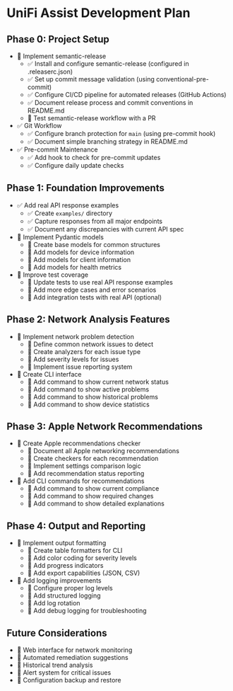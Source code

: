 # UniFi Assist Development Plan

## Phase 0: Project Setup

- 🚧 Implement semantic-release
  - ✅ Install and configure semantic-release (configured in .releaserc.json)
  - ✅ Set up commit message validation (using conventional-pre-commit)
  - ✅ Configure CI/CD pipeline for automated releases (GitHub Actions)
  - ✅ Document release process and commit conventions in README.md
  - 🚧 Test semantic-release workflow with a PR
- ✅ Git Workflow
  - ✅ Configure branch protection for `main` (using pre-commit hook)
  - ✅ Document simple branching strategy in README.md
- ✅ Pre-commit Maintenance
  - ✅ Add hook to check for pre-commit updates
  - ✅ Configure daily update checks

## Phase 1: Foundation Improvements

- ✅ Add real API response examples
  - ✅ Create `examples/` directory
  - ✅ Capture responses from all major endpoints
  - ✅ Document any discrepancies with current API spec
- 🚧 Implement Pydantic models
  - 🚧 Create base models for common structures
  - 🚧 Add models for device information
  - 🚧 Add models for client information
  - 🚧 Add models for health metrics
- 🚧 Improve test coverage
  - 🚧 Update tests to use real API response examples
  - 🚧 Add more edge cases and error scenarios
  - 🚧 Add integration tests with real API (optional)

## Phase 2: Network Analysis Features

- 🚧 Implement network problem detection
  - 🚧 Define common network issues to detect
  - 🚧 Create analyzers for each issue type
  - 🚧 Add severity levels for issues
  - 🚧 Implement issue reporting system
- 🚧 Create CLI interface
  - 🚧 Add command to show current network status
  - 🚧 Add command to show active problems
  - 🚧 Add command to show historical problems
  - 🚧 Add command to show device statistics

## Phase 3: Apple Network Recommendations

- 🚧 Create Apple recommendations checker
  - 🚧 Document all Apple networking recommendations
  - 🚧 Create checkers for each recommendation
  - 🚧 Implement settings comparison logic
  - 🚧 Add recommendation status reporting
- 🚧 Add CLI commands for recommendations
  - 🚧 Add command to show current compliance
  - 🚧 Add command to show required changes
  - 🚧 Add command to show detailed explanations

## Phase 4: Output and Reporting

- 🚧 Implement output formatting
  - 🚧 Create table formatters for CLI
  - 🚧 Add color coding for severity levels
  - 🚧 Add progress indicators
  - 🚧 Add export capabilities (JSON, CSV)
- 🚧 Add logging improvements
  - 🚧 Configure proper log levels
  - 🚧 Add structured logging
  - 🚧 Add log rotation
  - 🚧 Add debug logging for troubleshooting

## Future Considerations

- 🚧 Web interface for network monitoring
- 🚧 Automated remediation suggestions
- 🚧 Historical trend analysis
- 🚧 Alert system for critical issues
- 🚧 Configuration backup and restore
